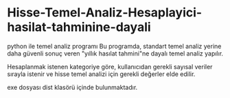 # Hisse-Temel-Analiz-Hesaplayici-hasilat-tahminine-dayali
python ile temel analiz programı
Bu programda, standart temel analiz yerine daha güvenli sonuç veren "yıllık hasılat tahmini"ne dayalı temel analiz yapılır.

Hesaplanmak istenen kategoriye göre, kullanıcıdan gerekli sayısal veriler sırayla istenir ve hisse temel analizi için gerekli değerler elde edilir.
 
exe dosyası dist klasörü içinde bulunmaktadır.
